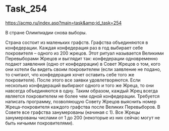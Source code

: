 # Task_254
https://acmp.ru/index.asp?main=task&amp;id_task=254

В стране Олимпиадии снова выборы.

Страна состоит из маленьких графств. Графства объединяются в конфедерации. Каждая конфедерация раз в год выбирает себе покровителя – одного из 200 жрецов. Этот ритуал называется Великими Перевыборами Жрецов и выглядит так: конфедерации одновременно подают заявления (одно от конфедерации) в Совет Жрецов о том, кого они хотели бы видеть своим покровителем (если заявление не подано, то считают, что конфедерация хочет оставить себе того же покровителя). После этого все заявки удовлетворяются. Если несколько конфедераций выбирают одного и того же Жреца, то они навсегда объединяются в одну. Таким образом, каждый Жрец всегда является покровителем не более чем одной конфедерации. Требуется написать программу, позволяющую Совету Жрецов выяснить номер Жреца-покровителя каждого графства после Великих Перевыборов. В Совете все графства занумерованы (начиная с 1). Все Жрецы занумерованы числами от 1 до 200 (некоторые из них сейчас могут не быть ничьими покровителями).
